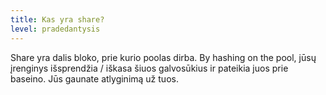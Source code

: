 ```yaml
---
title: Kas yra share?
level: pradedantysis
---
```


Share yra dalis bloko, prie kurio poolas dirba. By hashing on the pool, jūsų įrenginys išsprendžia / iškasa šiuos galvosūkius ir pateikia juos prie baseino. Jūs gaunate atlyginimą už tuos.
